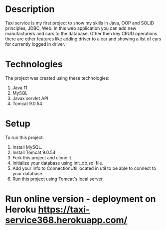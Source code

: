 # Description
Taxi service is my first project to show my skills in Java, OOP and SOLID principles, JDBC, Web. In this web application you can add new manufacturers and cars to the database. Other then key CRUD operations there are other features like adding driver to a car and showing a list of cars for currently logged in driver.

# Technologies
The project was created using these technologies:
1. Java 11
2. MySQL
3. Javax servlet API
4. Tomcat 9.0.54

# Setup
To run this project:
1. Install MySQL.
2. Install Tomcat 9.0.54
3. Fork this project and clone it.
4. Initialize your database using init_db.sql file.
5. Add your info to ConnectionUtil located in util to be able to connect to your database.
6. Run this project using Tomcat's local server.

# Run online version - deployment on Heroku https://taxi-service368.herokuapp.com/

